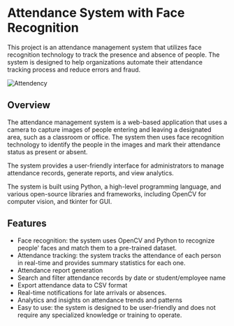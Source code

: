 
# Attendance System with Face Recognition

This project is an attendance management system that utilizes face recognition technology to track the presence and absence of people. The system is designed to help organizations automate their attendance tracking process and reduce errors and fraud.

![Attendency](https://github.com/Seif104/Attendency_System/assets/95093813/ee42bd86-3560-467e-8684-2cde24e6baa3)


## Overview

The attendance management system is a web-based application that uses a camera to capture images of people entering and leaving a designated area, such as a classroom or office. The system then uses face recognition technology to identify the people in the images and mark their attendance status as present or absent.

The system provides a user-friendly interface for administrators to manage attendance records, generate reports, and view analytics.

The system is built using Python, a high-level programming language, and various open-source libraries and frameworks, including OpenCV for computer vision, and tkinter for GUI.

## Features

- Face recognition: the system uses OpenCV and Python to recognize people' faces and match them to a pre-trained dataset.
- Attendance tracking: the system tracks the attendance of each person in real-time and provides summary statistics for each one.
- Attendance report generation
- Search and filter attendance records by date or student/employee name
- Export attendance data to CSV format
- Real-time notifications for late arrivals or absences.
- Analytics and insights on attendance trends and patterns
- Easy to use: the system is designed to be user-friendly and does not require any specialized knowledge or training to operate.
